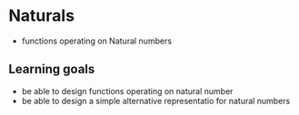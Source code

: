 # Naturals

- functions operating on Natural numbers

## Learning goals
- be able to design functions operating on natural number
- be able to design a simple alternative representatio for natural numbers